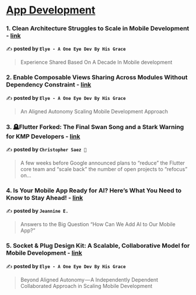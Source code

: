 
<h1><a href=https://medium.com/tag/mobile-app-development/recommended target="_blank" rel="noopener noreferrer">App Development</a></h1>
<h3>1. Clean Architecture Struggles to Scale in Mobile Development - <a href="https://medium.com/@elye-project/clean-architecture-struggles-to-scale-in-mobile-development-85971471ac7a" target="_blank" rel="noopener noreferrer">link</a></h3>

✍️ **posted by `Elye - A One Eye Dev By His Grace`**

<blockquote>Experience Shared Based On A Decade In Mobile development</blockquote>

<h3>2. Enable Composable Views Sharing Across Modules Without Dependency Constraint - <a href="https://medium.com/mobile-app-development-publication/enable-composable-views-sharing-across-modules-without-dependency-constraint-a7290257d987" target="_blank" rel="noopener noreferrer">link</a></h3>

✍️ **posted by `Elye - A One Eye Dev By His Grace`**

<blockquote>An Aligned Autonomy Scaling Mobile Development Approach</blockquote>

<h3>3. 🪦Flutter Forked: The Final Swan Song and a Stark Warning for KMP Developers - <a href="https://medium.com/@SaezChristopher/flutter-forked-the-final-swan-song-and-a-stark-warning-for-kmp-developers-122b4cdfbe29" target="_blank" rel="noopener noreferrer">link</a></h3>

✍️ **posted by `Christopher Saez 📱`**

<blockquote>A few weeks before Google announced plans to “reduce” the Flutter core team and “scale back” the number of open projects to “refocus” on…</blockquote>

<h3>4. Is Your Mobile App Ready for AI? Here’s What You Need to Know to Stay Ahead! - <a href="https://medium.com/make-it-new/is-your-mobile-app-ready-for-ai-heres-what-you-need-to-know-to-stay-ahead-588f87ce8f30" target="_blank" rel="noopener noreferrer">link</a></h3>

✍️ **posted by `Jeannine E.`**

<blockquote>Answers to the Big Question “How Can We Add AI to Our Mobile App?”</blockquote>

<h3>5. Socket & Plug Design Kit: A Scalable, Collaborative Model for Mobile Development - <a href="https://medium.com/mobile-app-development-publication/socket-plug-design-kit-a-scalable-collaborative-model-for-mobile-development-4572afb99821" target="_blank" rel="noopener noreferrer">link</a></h3>

✍️ **posted by `Elye - A One Eye Dev By His Grace`**

<blockquote>Beyond Aligned Autonomy — A Independently Dependent Collaborated Approach in Scaling Mobile Development</blockquote>

